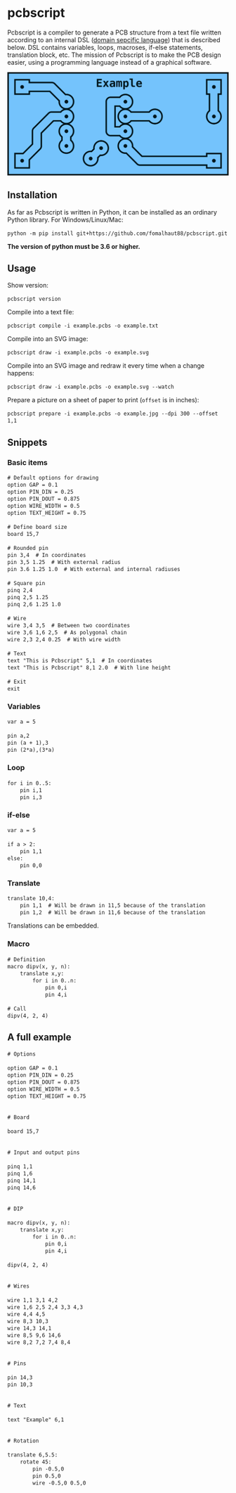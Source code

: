 # pcbscript

Pcbscript is a compiler to generate a PCB structure from a text file written according to an internal DSL ([domain sepcific language](https://en.wikipedia.org/wiki/Domain-specific_language)) that is described below. DSL contains variables, loops, macroses, if-else statements, translation block, etc. The mission of Pcbscript is to make the PCB design easier, using a programming language instead of a graphical software.

![Pcbscript](https://github.com/fomalhaut88/pcbscript/blob/master/examples/example.png?raw=true)


## Installation

As far as Pcbscript is written in Python, it can be installed as an ordinary Python library. For Windows/Linux/Mac:

```
python -m pip install git+https://github.com/fomalhaut88/pcbscript.git
```

**The version of python must be 3.6 or higher.**


## Usage

Show version:

    pcbscript version

Compile into a text file:

    pcbscript compile -i example.pcbs -o example.txt

Compile into an SVG image:

    pcbscript draw -i example.pcbs -o example.svg

Compile into an SVG image and redraw it every time when a change happens:

    pcbscript draw -i example.pcbs -o example.svg --watch

Prepare a picture on a sheet of paper to print (`offset` is in inches):

    pcbscript prepare -i example.pcbs -o example.jpg --dpi 300 --offset 1,1


## Snippets

### Basic items

    # Default options for drawing
    option GAP = 0.1
    option PIN_DIN = 0.25 
    option PIN_DOUT = 0.875
    option WIRE_WIDTH = 0.5
    option TEXT_HEIGHT = 0.75
    
    # Define board size
    board 15,7

    # Rounded pin
    pin 3,4  # In coordinates
    pin 3,5 1.25  # With external radius
    pin 3.6 1.25 1.0  # With external and internal radiuses

    # Square pin
    pinq 2,4
    pinq 2,5 1.25
    pinq 2,6 1.25 1.0

    # Wire
    wire 3,4 3,5  # Between two coordinates
    wire 3,6 1,6 2,5  # As polygonal chain
    wire 2,3 2,4 0.25  # With wire width

    # Text
    text "This is Pcbscript" 5,1  # In coordinates
    text "This is Pcbscript" 8,1 2.0  # With line height

    # Exit
    exit

### Variables

    var a = 5

    pin a,2
    pin (a + 1),3
    pin (2*a),(3*a)

### Loop

    for i in 0..5:
        pin i,1
        pin i,3

### if-else

    var a = 5

    if a > 2:
        pin 1,1
    else:
        pin 0,0

### Translate

    translate 10,4:
        pin 1,1  # Will be drawn in 11,5 because of the translation
        pin 1,2  # Will be drawn in 11,6 because of the translation

Translations can be embedded.

### Macro

    # Definition
    macro dipv(x, y, n):
        translate x,y:
            for i in 0..n:
                pin 0,i
                pin 4,i

    # Call
    dipv(4, 2, 4)

## A full example

    # Options

    option GAP = 0.1
    option PIN_DIN = 0.25
    option PIN_DOUT = 0.875
    option WIRE_WIDTH = 0.5
    option TEXT_HEIGHT = 0.75


    # Board

    board 15,7


    # Input and output pins

    pinq 1,1
    pinq 1,6
    pinq 14,1
    pinq 14,6


    # DIP

    macro dipv(x, y, n):
        translate x,y:
            for i in 0..n:
                pin 0,i
                pin 4,i

    dipv(4, 2, 4)


    # Wires

    wire 1,1 3,1 4,2
    wire 1,6 2,5 2,4 3,3 4,3
    wire 4,4 4,5
    wire 8,3 10,3
    wire 14,3 14,1
    wire 8,5 9,6 14,6
    wire 8,2 7,2 7,4 8,4


    # Pins

    pin 14,3
    pin 10,3


    # Text

    text "Example" 6,1


    # Rotation

    translate 6,5.5:
        rotate 45:
            pin -0.5,0
            pin 0.5,0
            wire -0.5,0 0.5,0
